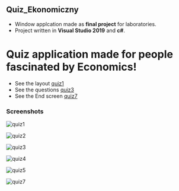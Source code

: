 ## Quiz_Ekonomiczny
* Window applcation made as **final project** for laboratories.
* Project written in **Visual Studio 2019** and **c#**.

# Quiz application made for people fascinated by Economics!

* See the layout
[quiz1](#quiz1)
* See the questions
[quiz3](#quiz3)
* See the End screen
[quiz7](#quiz7)


### Screenshots

![quiz1](https://user-images.githubusercontent.com/61236736/82939314-76c74080-9f93-11ea-93b0-169ce3165e83.png?raw=true)

![quiz2](https://user-images.githubusercontent.com/61236736/82939329-7f1f7b80-9f93-11ea-9186-f849f079edf2.png?raw=true)

![quiz3](https://user-images.githubusercontent.com/61236736/82939345-86df2000-9f93-11ea-8a0a-beb59bb072b5.png?raw=true)

![quiz4](https://user-images.githubusercontent.com/61236736/82939374-93637880-9f93-11ea-92e1-309e6c52e11d.png?raw=true)

![quiz5](https://user-images.githubusercontent.com/61236736/82939380-965e6900-9f93-11ea-8261-00d712b8ef24.png?raw=true)

![quiz7](https://user-images.githubusercontent.com/61236736/82939482-b3933780-9f93-11ea-95c1-ea8f37c11f93.png?raw=true)

